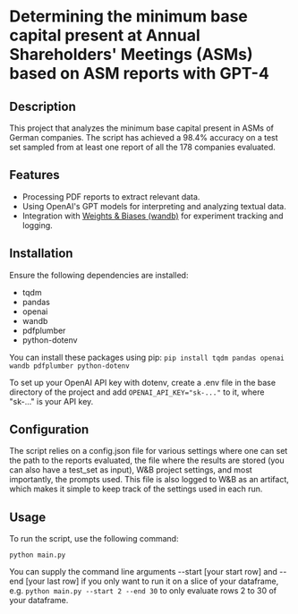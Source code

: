 # Determining the minimum base capital present at Annual Shareholders' Meetings (ASMs) based on ASM reports with GPT-4

## Description
This project that analyzes the minimum base capital present in ASMs of German companies. The script has achieved a 98.4% accuracy on a test set sampled from at least one report of all the 178 companies evaluated.

## Features
- Processing PDF reports to extract relevant data.
- Using OpenAI's GPT models for interpreting and analyzing textual data.
- Integration with [Weights & Biases (wandb)](http://wandb.ai/) for experiment tracking and logging.

## Installation
Ensure the following dependencies are installed:
- tqdm
- pandas
- openai
- wandb
- pdfplumber
- python-dotenv

You can install these packages using pip:
```pip install tqdm pandas openai wandb pdfplumber python-dotenv```

To set up your OpenAI API key with dotenv, create a .env file in the base directory of the project and add ```OPENAI_API_KEY="sk-..."``` to it, where "sk-..." is your API key.

## Configuration

The script relies on a config.json file for various settings where one can set the path to the reports evaluated, the file where the results are stored (you can also have a test_set as input), W&B project settings, and most importantly, the prompts used. This file is also logged to W&B as an artifact, which makes it simple to keep track of the settings used in each run.

## Usage

To run the script, use the following command:

```python main.py```

You can supply the command line arguments --start [your start row] and --end [your last row] if you only want to run it on a slice of your dataframe, e.g. ```python main.py --start 2 --end 30``` to only evaluate rows 2 to 30 of your dataframe.
